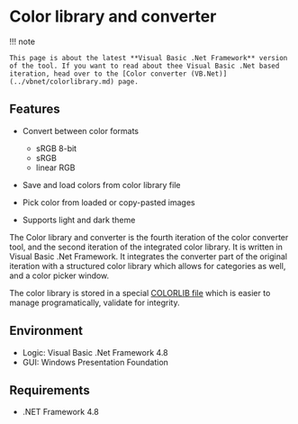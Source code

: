 # Color library and converter

!!! note
	
	This page is about the latest **Visual Basic .Net Framework** version of the tool. If you want to read about thee Visual Basic .Net based iteration, head over to the [Color converter (VB.Net)](../vbnet/colorlibrary.md) page.

## Features

* Convert between color formats

	* sRGB 8-bit
	* sRGB
	* linear RGB
	
* Save and load colors from color library file

* Pick color from loaded or copy-pasted images

* Supports light and dark theme

The Color library and converter is the fourth iteration of the color converter tool, and the second iteration of the integrated color library.
It is written in Visual Basic .Net Framework. It integrates the converter part of the original iteration
with a structured color library which allows for categories as well, and a color picker window.

The color library is stored in a special [COLORLIB file](../formats/colorlib.md) which is easier to manage programatically, validate for integrity.

## Environment

* Logic:  Visual Basic .Net Framework 4.8
* GUI:    Windows Presentation Foundation

## Requirements

* .NET Framework 4.8
